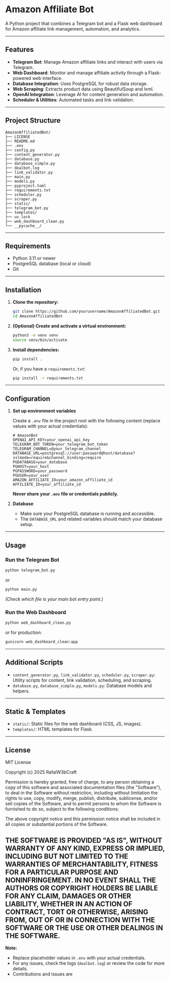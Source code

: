 # Amazon Affiliate Bot

A Python project that combines a Telegram bot and a Flask web dashboard for Amazon affiliate link management, automation, and analytics.

---

## Features

- **Telegram Bot**: Manage Amazon affiliate links and interact with users via Telegram.
- **Web Dashboard**: Monitor and manage affiliate activity through a Flask-powered web interface.
- **Database Integration**: Uses PostgreSQL for robust data storage.
- **Web Scraping**: Extracts product data using BeautifulSoup and lxml.
- **OpenAI Integration**: Leverage AI for content generation and automation.
- **Scheduler & Utilities**: Automated tasks and link validation.

---

## Project Structure

```
AmazonAffiliatedBot/
├── LICENSE
├── README.md
├── .env
├── config.py
├── content_generator.py
├── database.py
├── database_simple.py
├── dealbot.log
├── link_validator.py
├── main.py
├── models.py
├── pyproject.toml
├── requirements.txt
├── scheduler.py
├── scraper.py
├── static/
├── telegram_bot.py
├── templates/
├── uv.lock
├── web_dashboard_clean.py
└── __pycache__/
```

---

## Requirements

- Python 3.11 or newer
- PostgreSQL database (local or cloud)
- Git

---

## Installation

1. **Clone the repository:**
   ```bash
   git clone https://github.com/yourusername/AmazonAffiliatedBot.git
   cd AmazonAffiliatedBot
   ```

2. **(Optional) Create and activate a virtual environment:**
   ```bash
   python3 -m venv venv
   source venv/bin/activate
   ```

3. **Install dependencies:**
   ```bash
   pip install .
   ```
   Or, if you have a `requirements.txt`:
   ```bash
   pip install -r requirements.txt
   ```

---

## Configuration

1. **Set up environment variables**

   Create a `.env` file in the project root with the following content (replace values with your actual credentials):

   ```
   # AmazonBot
   OPENAI_API_KEY=your_openai_api_key
   TELEGRAM_BOT_TOKEN=your_telegram_bot_token
   TELEGRAM_CHANNEL=@your_telegram_channel
   DATABASE_URL=postgresql://user:password@host/database?sslmode=require&channel_binding=require
   PGDATABASE=your_database
   PGHOST=your_host
   PGPASSWORD=your_password
   PGUSER=your_user
   AMAZON_AFFILIATE_ID=your_amazon_affiliate_id
   AFFILIATE_ID=your_affiliate_id
   ```

   **Never share your `.env` file or credentials publicly.**

2. **Database**

   - Make sure your PostgreSQL database is running and accessible.
   - The `DATABASE_URL` and related variables should match your database setup.

---

## Usage

### Run the Telegram Bot

```bash
python telegram_bot.py
```
or
```bash
python main.py
```
*(Check which file is your main bot entry point.)*

### Run the Web Dashboard

```bash
python web_dashboard_clean.py
```
or for production:
```bash
gunicorn web_dashboard_clean:app
```

---

## Additional Scripts

- `content_generator.py`, `link_validator.py`, `scheduler.py`, `scraper.py`: Utility scripts for content, link validation, scheduling, and scraping.
- `database.py`, `database_simple.py`, `models.py`: Database models and helpers.

---

## Static & Templates

- `static/`: Static files for the web dashboard (CSS, JS, images).
- `templates/`: HTML templates for Flask.

---
<!-- GitAds-Verify: HXXYC9E7544TMKWN6RXD5JU7ENCMLE4G -->
## License

MIT License

Copyright (c) 2025 RafalW3bCraft

Permission is hereby granted, free of charge, to any person obtaining a copy
of this software and associated documentation files (the "Software"), to deal
in the Software without restriction, including without limitation the rights
to use, copy, modify, merge, publish, distribute, sublicense, and/or sell
copies of the Software, and to permit persons to whom the Software is
furnished to do so, subject to the following conditions:

The above copyright notice and this permission notice shall be included in all
copies or substantial portions of the Software.

THE SOFTWARE IS PROVIDED "AS IS", WITHOUT WARRANTY OF ANY KIND, EXPRESS OR
IMPLIED, INCLUDING BUT NOT LIMITED TO THE WARRANTIES OF MERCHANTABILITY,
FITNESS FOR A PARTICULAR PURPOSE AND NONINFRINGEMENT. IN NO EVENT SHALL THE
AUTHORS OR COPYRIGHT HOLDERS BE LIABLE FOR ANY CLAIM, DAMAGES OR OTHER
LIABILITY, WHETHER IN AN ACTION OF CONTRACT, TORT OR OTHERWISE, ARISING FROM,
OUT OF OR IN CONNECTION WITH THE SOFTWARE OR THE USE OR OTHER DEALINGS IN THE
SOFTWARE.
---

**Note:**  
- Replace placeholder values in `.env` with your actual credentials.
- For any issues, check the logs (`dealbot.log`) or review the code for more details.
- Contributions and issues are

